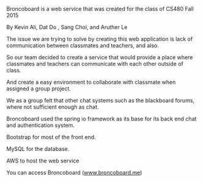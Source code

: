 Broncoboard is a web service that was created for the class of CS480 Fall 2015 

By Kevin Ali, Dat Do , Sang Choi, and Aruther Le

The issue we are trying to solve by creating this web application is lack of communication between classmates and teachers, and also.

So our team decided to create a service that would provide a place where classmates and teachers can communicate with each other outside of class.

And create a easy environment to collaborate with classmate when assigned a group project. 

We as a group felt that other chat systems such as the blackboard forums, where not sufficient enough as chat.

Broncoboard used the spring io framework as its base for its back end chat and authentication system. 

Bootstrap for most of the front end.

MySQL for the database.

AWS to host the web service




You can access Broncoboard (www.broncoboard.me)
